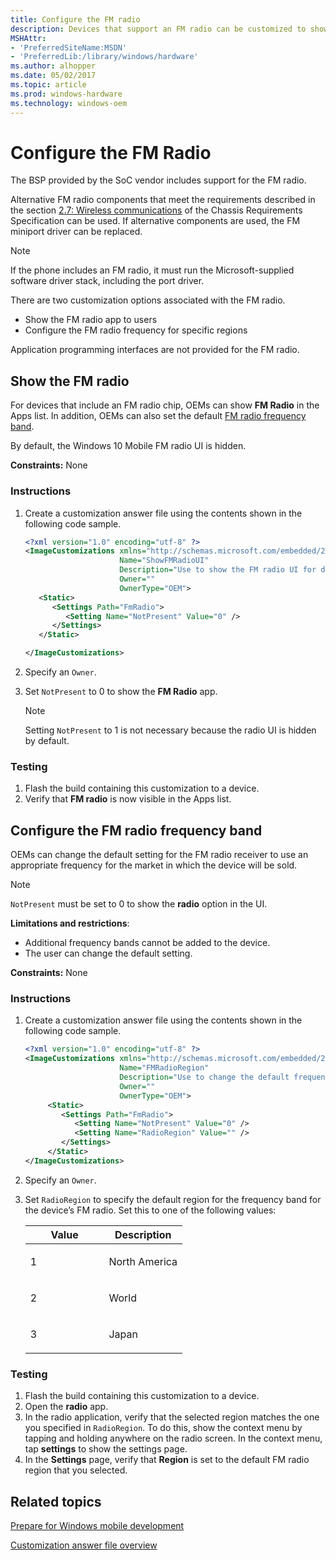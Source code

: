 ```yaml
---
title: Configure the FM radio
description: Devices that support an FM radio can be customized to show the FM radio, and configure the FM radio frequency for specific regions.
MSHAttr:
- 'PreferredSiteName:MSDN'
- 'PreferredLib:/library/windows/hardware'
ms.author: alhopper
ms.date: 05/02/2017
ms.topic: article
ms.prod: windows-hardware
ms.technology: windows-oem
---
```

# Configure the FM Radio

The BSP provided by the SoC vendor includes support for the FM radio.

Alternative FM radio components that meet the requirements described in the section [2.7: Wireless communications](https://msdn.microsoft.com/en-us/library/windows/hardware/dn756593) of the Chassis Requirements Specification can be used. If alternative components are used, the FM miniport driver can be replaced.

> [!Note]
> If the phone includes an FM radio, it must run the Microsoft-supplied software driver stack, including the port driver.

There are two customization options associated with the FM radio.

* Show the FM radio app to users
* Configure the FM radio frequency for specific regions

Application programming interfaces are not provided for the FM radio.

## Show the FM radio

For devices that include an FM radio chip, OEMs can show **FM Radio** in the Apps list. In addition, OEMs can also set the default [FM radio frequency band](fm-radio-frequency-band.md).

By default, the Windows 10 Mobile FM radio UI is hidden.

<a href="" id="constraints---none"></a>**Constraints:** None

### Instructions

1. Create a customization answer file using the contents shown in the following code sample.

   ```XML
   <?xml version="1.0" encoding="utf-8" ?>
   <ImageCustomizations xmlns="http://schemas.microsoft.com/embedded/2004/10/ImageUpdate"
                        Name="ShowFMRadioUI"
                        Description="Use to show the FM radio UI for devices that include an FM radio chip."
                        Owner=""
                        OwnerType="OEM">
      <Static>
         <Settings Path="FmRadio">
            <Setting Name="NotPresent" Value="0" />
         </Settings>
      </Static>

   </ImageCustomizations>
   ```

1. Specify an `Owner`.
1. Set `NotPresent` to 0 to show the **FM Radio** app.
   > [!Note]
   > Setting `NotPresent` to 1 is not necessary because the radio UI is hidden by default.

### Testing

1. Flash the build containing this customization to a device.
1. Verify that **FM radio** is now visible in the Apps list.

## Configure the FM radio frequency band

OEMs can change the default setting for the FM radio receiver to use an appropriate frequency for the market in which the device will be sold.

> [!Note]
> `NotPresent` must be set to 0 to show the **radio** option in the UI.

**Limitations and restrictions**:

* Additional frequency bands cannot be added to the device.
* The user can change the default setting.

<a href="" id="constraints---none"></a>**Constraints:** None

### Instructions

1. Create a customization answer file using the contents shown in the following code sample.

   ```XML
   <?xml version="1.0" encoding="utf-8" ?>
   <ImageCustomizations xmlns="http://schemas.microsoft.com/embedded/2004/10/ImageUpdate"
                        Name="FMRadioRegion"
                        Description="Use to change the default frequency band for the FM radio receiver."
                        Owner=""
                        OwnerType="OEM">
        <Static>
           <Settings Path="FmRadio">
              <Setting Name="NotPresent" Value="0" />
              <Setting Name="RadioRegion" Value="" />
           </Settings>
        </Static>
   </ImageCustomizations>
   ```

1. Specify an `Owner`.
1. Set `RadioRegion` to specify the default region for the frequency band for the device’s FM radio. Set this to one of the following values:

    <table>
    <colgroup>
    <col width="50%" />
    <col width="50%" />
    </colgroup>
    <thead>
    <tr class="header">
    <th>Value</th>
    <th>Description</th>
    </tr>
    </thead>
    <tbody>
    <tr class="odd">
    <td><p>1</p></td>
    <td><p>North America</p></td>
    </tr>
    <tr class="even">
    <td><p>2</p></td>
    <td><p>World</p></td>
    </tr>
    <tr class="odd">
    <td><p>3</p></td>
    <td><p>Japan</p></td>
    </tr>
    </tbody>
    </table>

### Testing

1. Flash the build containing this customization to a device.
1. Open the **radio** app.
1. In the radio application, verify that the selected region matches the one you specified in `RadioRegion`. To do this, show the context menu by tapping and holding anywhere on the radio screen. In the context menu, tap **settings** to show the settings page.
1. In the **Settings** page, verify that **Region** is set to the default FM radio region that you selected.

## Related topics

[Prepare for Windows mobile development](https://docs.microsoft.com/en-us/windows-hardware/manufacture/mobile/preparing-for-windows-mobile-development)

[Customization answer file overview](https://docs.microsoft.com/en-us/windows-hardware/customize/mobile/mcsf/customization-answer-file)
